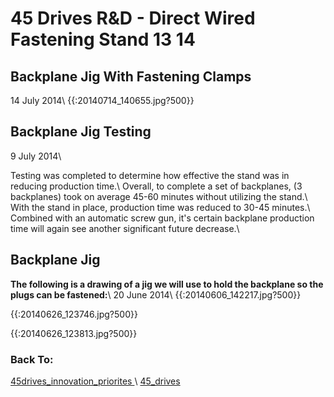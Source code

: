 # 45 Drives R&D - Direct Wired Fastening Stand 13 14

## Backplane Jig With Fastening Clamps

14 July 2014\\
{{:20140714_140655.jpg?500}}


## Backplane Jig Testing

9 July 2014\\

Testing was completed to determine how effective the stand was in reducing production time.\\
Overall, to complete a set of backplanes, (3 backplanes) took on average 45-60 minutes without utilizing the stand.\\
With the stand in place, production time was reduced to 30-45 minutes.\\
Combined with an automatic screw gun, it's certain backplane production time will again see another significant future decrease.\\

## Backplane Jig

**The following is a drawing of a jig we will use to hold the backplane so the plugs can be fastened:**\\
20 June 2014\\
{{:20140606_142217.jpg?500}}

{{:20140626_123746.jpg?500}}

{{:20140626_123813.jpg?500}}

### Back To:

[45drives_innovation_priorites ](45drives_innovation_priorites )\\
[45_drives](45_drives)

 
